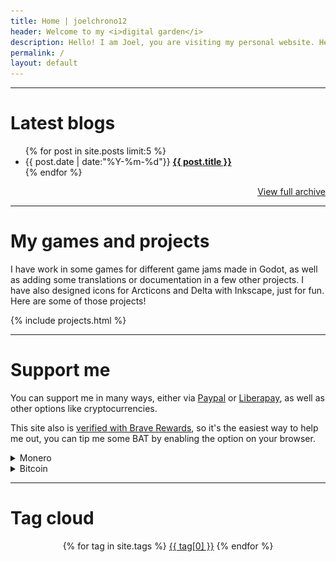 ```yaml
---
title: Home | joelchrono12
header: Welcome to my <i>digital garden</i>
description: Hello! I am Joel, you are visiting my personal website. Here you can see some of my thoughts and ramblings about tech, gaming and other hobbies. I hope you enjoy your visit!
permalink: /
layout: default
---
```


***
# Latest blogs 


<ul>
{% for post in site.posts limit:5 %}
<li>{{ post.date | date:"%Y-%m-%d"}}
<b><a href="{{ post.url }}"> {{ post.title }}</a></b>
<!--<small>{{ post.description }}</small>-->
<!--<small style="display: block">[ {% for tag in post.tags %}-->
<!--<a href="/tags/{{ tag }}">{{ tag }}</a>-->
<!--{% endfor %} ]</small>-->
</li>
{% endfor %} 
</ul>
<p style="text-align: right" ><a href="/blog">View full archive</a></p>
<hr>




# My games and projects

I have work in some games for different game jams made in Godot, as well as adding some translations or documentation in a few other projects. I have also designed icons for Arcticons and Delta with Inkscape, just for fun. Here are some of those projects!

{% include projects.html %}

***

# Support me

You can support me in many ways, either via [Paypal](/paypal) or [Liberapay](https://liberapay.com/joelchrono12/donate), as well as other options like cryptocurrencies.

This site also is [verified with Brave Rewards](https://brave.com/), so it's the easiest way to help me out, you can tip me some BAT by enabling the option on your browser.

<details>
<summary>Monero</summary>
You can also <b>tip me with Monero</b> if you want something anonymous and privacy respecting!
<pre>
45Y7FRc1SfrB8YsoJKnoWqTxRaLdFRghaB5EvVaLhs3BMmr3mT5jsooKVVefyF6m4Hg3CyM24q7Ck6TrnbhWmmEMLVJmc1e
</pre>
<center><img src="./assets/img/monero"/></center>
</details>

<details>
<summary>Bitcoin</summary>
If you want to, I guess Bitcoin is fine too:
<pre>
bc1qhgpzq9x3lvnzm5nszqwr8a38mhcnu5y9vg3uhf
</pre>
</details>

***

# Tag cloud
<center>
<p>
{% for tag in site.tags %}
<a href="/tags/{{ tag[0] }}/" style="font-size: {{ tag[1] | size | times: 1.1 | plus: 12 }}px;">{{ tag[0] }}</a>  
{% endfor %} 
</p>
</center>
